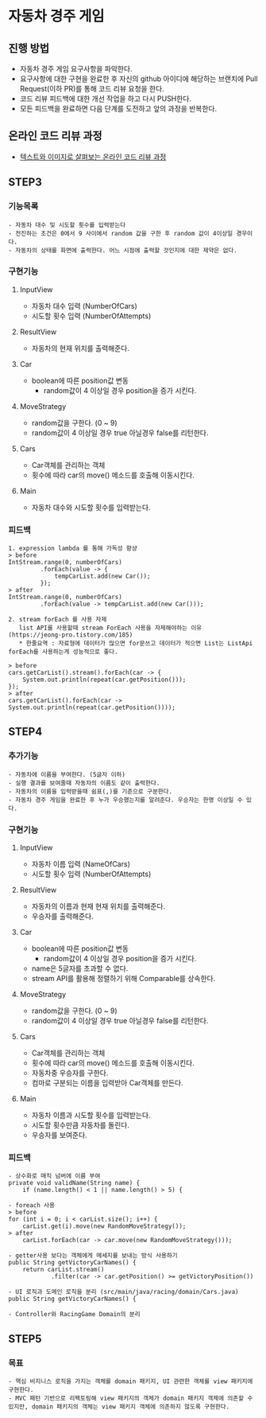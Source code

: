 # 자동차 경주 게임
## 진행 방법
* 자동차 경주 게임 요구사항을 파악한다.
* 요구사항에 대한 구현을 완료한 후 자신의 github 아이디에 해당하는 브랜치에 Pull Request(이하 PR)를 통해 코드 리뷰 요청을 한다.
* 코드 리뷰 피드백에 대한 개선 작업을 하고 다시 PUSH한다.
* 모든 피드백을 완료하면 다음 단계를 도전하고 앞의 과정을 반복한다.

## 온라인 코드 리뷰 과정
* [텍스트와 이미지로 살펴보는 온라인 코드 리뷰 과정](https://github.com/next-step/nextstep-docs/tree/master/codereview)





## STEP3

### 기능목록
    - 자동차 대수 및 시도할 횟수를 입력받는다
    - 전진하는 조건은 0에서 9 사이에서 random 값을 구한 후 random 값이 4이상일 경우이다.
    - 자동차의 상태를 화면에 출력한다. 어느 시점에 출력할 것인지에 대한 제약은 없다.

### 구현기능

1. InputView
    - 자동차 대수 입력 (NumberOfCars)
    - 시도할 횟수 입력 (NumberOfAttempts)

1. ResultView
    - 자동차의 현재 위치를 출력해준다.

1. Car
    - boolean에 따른 position값 변동
        - random값이 4 이상일 경우 position을 증가 시킨다.

1. MoveStrategy
    - random값을 구한다. (0 ~ 9)
    - random값이 4 이상일 경우 true 아닐경우 false를 리턴한다.

1. Cars
    - Car객체를 관리하는 객체
    - 횟수에 따라 car의 move() 메소드를 호출해 이동시킨다.

1. Main
    - 자동차 대수와 시도할 횟수를 입력받는다.


### 피드백
    1. expression lambda 를 통해 가독성 향샹 
    > before
    IntStream.range(0, numberOfCars)
             .forEach(value -> {
                 tempCarList.add(new Car());
             });
    > after
    IntStream.range(0, numberOfCars)
             .forEach(value -> tempCarList.add(new Car()));
            
    2. stream forEach 를 사용 자제
       list API를 사용할때 stream ForEach 사용을 자제해야하는 이유 (https://jeong-pro.tistory.com/185)
       * 한줄요역 : 자료형에 데이터가 많으면 for문쓰고 데이터가 적으면 List는 ListApi forEach를 사용하는게 성능적으로 좋다.
       
    > before
    cars.getCarList().stream().forEach(car -> {
        System.out.println(repeat(car.getPosition()));
    });
    > after
    cars.getCarList().forEach(car -> System.out.println(repeat(car.getPosition())));
       
## STEP4

### 추가기능
    - 자동차에 이름을 부여한다. (5글자 이하)
    - 실행 결과를 보여줄때 자동차의 이름도 같이 출력한다.
    - 자동차의 이름을 입력받을때 쉼표(,)를 기준으로 구분한다.
    - 자동차 경주 게임을 완료한 후 누가 우승했는지를 알려준다. 우승자는 한명 이상일 수 있다. 
      

### 구현기능

1. InputView
    - 자동차 이름 입력 (NameOfCars)
    - 시도할 횟수 입력 (NumberOfAttempts)

1. ResultView
    - 자동차의 이름과 현재 현재 위치를 출력해준다.
    - 우승자를 출력해준다.

1. Car
    - boolean에 따른 position값 변동
        - random값이 4 이상일 경우 position을 증가 시킨다.
    - name은 5글자를 초과할 수 없다.
    - stream API를 활용해 정렬하기 위해 Comparable를 상속한다.

1. MoveStrategy
    - random값을 구한다. (0 ~ 9)
    - random값이 4 이상일 경우 true 아닐경우 false를 리턴한다.

1. Cars
    - Car객체를 관리하는 객체
    - 횟수에 따라 car의 move() 메소드를 호출해 이동시킨다.
    - 자동차중 우승자를 구한다.
    - 컴마로 구분되는 이름을 입력받아 Car객체를 만든다.

1. Main
    - 자동차 이름과 시도할 횟수를 입력받는다.
    - 시도할 횟수만큼 자동차를 돌린다.
    - 우승자를 보여준다.

### 피드백
    - 상수화로 매직 넘버에 이름 부여 
    private void validName(String name) {
        if (name.length() < 1 || name.length() > 5) {
        
    - foreach 사용
    > before
    for (int i = 0; i < carList.size(); i++) {
        carList.get(i).move(new RandomMoveStrategy());
    > after
        carList.forEach(car -> car.move(new RandomMoveStrategy()));
    
    - getter사용 보다는 객체에게 메세지를 보내는 방식 사용하기
    public String getVictoryCarNames() {
        return carList.stream()
                .filter(car -> car.getPosition() >= getVictoryPosition())
        
    - UI 로직과 도메인 로직을 분리 (src/main/java/racing/domain/Cars.java)
    public String getVictoryCarNames() {
    
    - Controller와 RacingGame Domain의 분리
    
## STEP5

### 목표
    - 핵심 비지니스 로직을 가지는 객체를 domain 패키지, UI 관련한 객체를 view 패키지에 구현한다.
    - MVC 패턴 기반으로 리팩토링해 view 패키지의 객체가 domain 패키지 객체에 의존할 수 있지만, domain 패키지의 객체는 view 패키지 객체에 의존하지 않도록 구현한다.
